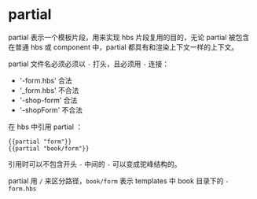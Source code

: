 # partial

partial 表示一个模板片段，用来实现 hbs 片段复用的目的，无论 partial 被包含在普通 hbs 或 component 中，partial 都具有和渲染上下文一样的上下文。

partial 文件名必须必须以 `-` 打头，且必须用 `-` 连接：

- '-form.hbs' 合法
- '_form.hbs' 不合法
- '-shop-form' 合法
- '-shopForm'  不合法


在 hbs 中引用 partial ：

```
{{partial "form"}}
{{partial "book/form"}}
```

引用时可以不包含开头 `-` 中间的 `-` 可以变成驼峰结构的。

partial 用 `/` 来区分路径，`book/form` 表示 templates 中 book 目录下的 `-form.hbs`